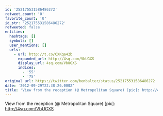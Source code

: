 ```yaml
---
id: '252175531586486272'
retweet_count: '0'
favorite_count: '0'
id_str: '252175531586486272'
retweeted: false
entities:
  hashtags: []
  symbols: []
  user_mentions: []
  urls:
    - url: http://t.co/CXKqa42b
      expanded_url: http://4sq.com/VbUGXS
      display_url: 4sq.com/VbUGXS
      indices:
        - '55'
        - '75'
original_url: https://twitter.com/benbalter/status/252175531586486272
date: '2012-09-29T22:38:26.000Z'
title: 'View from the reception (@ Metropolitan Square) [pic]: http://4sq.com/VbUGXS'
---
```


View from the reception (@ Metropolitan Square) [pic]: http://4sq.com/VbUGXS
